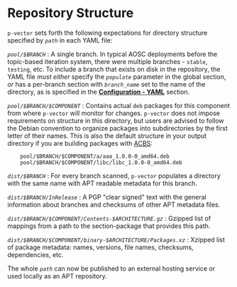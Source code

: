 # Repository Structure

`p-vector` sets forth the following expectations for directory structure specified by _`path`_ in each YAML file:

*`pool/$BRANCH`*
:   A single branch. In typical AOSC deployments before the topic-based iteration system, there were multiple branches - `stable`, `testing`, etc. To include a branch that exists on disk in the repository, the YAML file _must either_ specify the _`populate`_ parameter in the global section, _or_ has a per-branch section with _`branch_name`_ set to the name of the directory, as is specified in the **[Configuration - YAML](#yaml)** section.

*`pool/$BRANCH/$COMPONENT`*
:   Contains actual `deb` packages for this component from where `p-vector` will monitor for changes. `p-vector` does not impose requirements on structure in this directory, but users are advised to follow the Debian convention to organize packages into subdirectories by the first letter of their names. This is also the default structure in your output directory if you are building packages with [ACBS](https://github.com/AOSC-Dev/acbs):

        pool/$BRANCH/$COMPONENT/a/aaa_1.0.0-0_amd64.deb
        pool/$BRANCH/$COMPONENT/libc/libc_1.0.0-0_amd64.deb

*`dist/$BRANCH`*
:   For every branch scanned, `p-vector` populates a directory with the same name with APT readable metadata for this branch.

*`dist/$BRANCH/InRelease`*
:   A PGP "clear signed" text with the general information about branches and checksums of other APT metadata files.

*`dist/$BRANCH/$COMPONENT/Contents-$ARCHITECTURE.gz`*
:   Gzipped list of mappings from a path to the section-package that provides this path.

*`dist/$BRANCH/$COMPONENT/binary-$ARCHITECTURE/Packages.xz`*
:   Xzipped list of package metadata: names, versions, file names, checksums, dependencies, etc.

The whole _`path`_ can now be published to an external hosting service or used locally as an APT repository.
